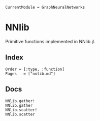 ```@meta
CurrentModule = GraphNeuralNetworks
```

# NNlib

Primitive functions implemented in NNlib.jl.

## Index

```@index
Order = [:type, :function]
Pages   = ["nnlib.md"]
```

## Docs

```@docs
NNlib.gather!
NNlib.gather
NNlib.scatter!
NNlib.scatter
```